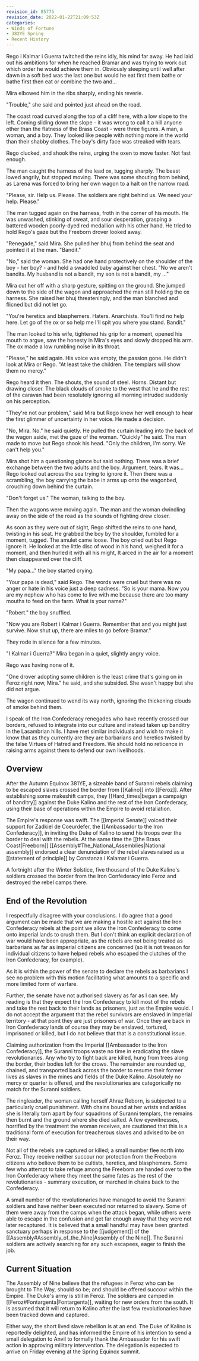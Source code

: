 ```yaml
---
revision_id: 85775
revision_date: 2022-01-22T21:09:53Z
categories:
- Winds of Fortune
- 382YE Spring
- Recent History
---
```



Rego i Kalmar i Guerra twitched the reins idly, his mind far away. He had laid out his ambitions for when he reached Bramar and was trying to work out which order he would achieve them in. Obviously sleeping until well after dawn in a soft bed was the last one but would he eat first them bathe or bathe first then eat or combine the two and...

Mira elbowed him in the ribs sharply, ending his reverie.

"Trouble," she said and pointed just ahead on the road.

The coast road curved along the top of a cliff here, with a low slope to the left. Coming sliding down the slope - it was wrong to call it a hill anyone other than the flatness of the Brass Coast - were three figures. A man, a woman, and a boy. They looked like people with nothing more in the world than their shabby clothes. The boy's dirty face was streaked with tears. 

Rego clucked, and shook the reins, urging the oxen to move faster. Not fast enough.

The man caught the harness of the lead ox, tugging sharply. The beast lowed angrily, but stopped moving. There was some shouting from behind, as Larena was forced to bring her own wagon to a halt on the narrow road.

"Please, sir. Help us. Please. The soldiers are right behind us. We need your help. Please."

The man tugged again on the harness, froth in the corner of his mouth. He was unwashed, stinking of sweat, and sour desperation, grasping a battered wooden poorly-dyed red medallion with his other hand. He tried to hold Rego's gaze but the Freeborn drover looked away.

"Renegade," said Mira. She pulled her bhuj from behind the seat and pointed it at the man. "Bandit."

"No," said the woman. She had one hand protectively on the shoulder of the boy - her boy? - and held a swaddled baby against her chest. "No we aren't bandits. My husband is not a bandit, my son is not a bandit, my ..."

Mira cut her off with a sharp gesture, spitting on the ground. She jumped down to the side of the wagon and approached the man still holding the ox harness. She raised her bhuj threateningly, and the man blanched and flicned but did not let go.

"You're heretics and blasphemers. Haters. Anarchists. You'll find no help here. Let go of the ox or so help me I'll spit you where you stand. Bandit."

The man looked to his wife, tightened his grip for a moment, opened his mouth to argue, saw the honesty in Mira's eyes and slowly dropped his arm. The ox made a low rumbling noise in its throat.

"Please," he said again. His voice was empty, the passion gone. He didn't look at Mira or Rego. "At least take the children. The templars will show them no mercy."

Rego heard it then. The shouts, the sound of steel. Horns. Distant but drawing closer. The black clouds of smoke to the west that he and the rest of the caravan had been resolutely ignoring all morning intruded suddenly on his perception.

"They're not our problem," said Mira but Rego knew her well enough to hear the first glimmer of uncertainty in her voice. He made a decision.

"No, Mira. No." he said quietly. He pulled the curtain leading into the back of the wagon aside, met the gaze of the woman. "Quickly" he said. The man made to move but Rego shook his head. "Only the children, I'm sorry. We can't help you." 

Mira shot him a questioning glance but said nothing. There was a brief exchange between the two adults and the boy. Argument, tears. It was... Rego looked out across the sea trying to ignore it. Then there was a scrambling, the boy carrying the babe in arms up onto the wagonbed, crouching down behind the curtain.

"Don't forget us." The woman, talking to the boy. 

Then the wagons were moving again. The man and the woman dwindling away on the side of the road as the sounds of fighting drew closer. 

As soon as they were out of sight, Rego shifted the reins to one hand, twisting in his seat. He grabbed the boy by the shoulder, fumbled for a moment, tugged. The amulet came loose. The boy cried out but Rego ignore it. He looked at the little disc of wood in his hand, weighed it for a moment, and then hurled it with all his might, It arced in the air for a moment then disappeared over the cliff.

"My papa..." the boy started crying.

"Your papa is dead," said Rego. The words were cruel but there was no anger or hate in his voice just a deep sadness. "So is your mama. Now you are my nephew who has come to live with me because there are too many mouths to feed on the farm. What is your name?"

"Robert." the boy snuffled.

"Now you are Robert i Kalmar i Guerra. Remember that and you might just survive. Now shut up, there are miles to go before Bramar."

They rode in silence for a few minutes.

"I Kalmar i Guerra?" Mira began in a quiet, slightly angry voice.

Rego was having none of it.

"One drover adopting some children is the least crime that's going on in Feroz right now, Mira." he said, and she subsided. She wasn't happy but she did not argue.

The wagon continued to wend its way north, ignoring the thickening clouds of smoke behind them.

I speak of the Iron Confederacy renegades who have recently crossed our borders, refused to integrate into our culture and instead taken up banditry in the Lasambrian hills. I have met similar individuals and wish to make it know that as they currently are they are barbarians and heretics twisted by the false Virtues of Hatred and Freedom. We should hold no reticence in raising arms against them to defend our own livelihoods.

## Overview
After the Autumn Equinox 381YE, a sizeable band of Suranni rebels claiming to be escaped slaves crossed the border from [[Kalino]] into [[Feroz]]. After establishing some makeshift camps, they [[Hard_times|began a campaign of banditry]] against the Duke Kalino and the rest of the Iron Confederacy, using their base of operations within the Empire to avoid retaliation.

The Empire's response was swift. The [[Imperial Senate]] voiced their support for Zadkiel de Coeurdefer, the [[Ambassador to the Iron Confederacy]], in inviting the Duke of Kalino to send his troops over the border to deal with the rebels. At the same time the [[the Brass Coast|Freeborn]] [[Assembly#The_National_Assemblies|National assembly]] endorsed a clear denunciation of the rebel slaves raised as a [[statement of principle]] by Constanza i Kalamar i Guerra.

A fortnight after the Winter Solstice, five thousand of the Duke Kalino's soldiers crossed the border from the Iron Confederacy into Feroz and destroyed the rebel camps there.

## End of the Revolution

I respectfully disagree with your conclusions. I do agree that a good argument can be made that we are making a hostile act against the Iron Confederacy rebels at the point we allow the Iron Confederacy to come onto imperial lands to crush them. But I don't think an explicit declaration of war would have been appropriate, as the rebels are not being treated as barbarians as far as imperial citizens are concerned (so it is not treason for individual citizens to have helped rebels who escaped the clutches of the Iron Confederacy, for example).  

As it is within the power of the senate to declare the rebels as barbarians I see no problem with this motion facilitating what amounts to a specific and more limited form of warfare. 

Further, the senate have not authorised slavery as far as I can see. My reading is that they expect the Iron Confederacy to kill most of the rebels and take the rest back to their lands as prisoners, just as the Empire would. I do not accept the argument that the rebel survivors are enslaved in Imperial territory - at that point they are just prisoners of war. Once they are back in Iron Confederacy lands of course they may be enslaved, tortured, imprisoned or killed, but I do not believe that that is a constitutional issue.

Claiming authorization from the Imperial [[Ambassador to the Iron Confederacy]], the Suranni troops waste no time in eradicating the slave revolutionaries. Any who try to fight back are killed, hung from trees along the border, their bodies left for the crows. The remainder are rounded up, chained, and transported back across the border to resume their former lives as slaves in the mines and fields of the Duke Kalino. Absolutely no mercy or quarter is offered, and the revolutionaries are categorically no match for the Suranni soldiers.

The ringleader, the woman calling herself Ahraz Reborn, is subjected to a particularly cruel punishment. With chains bound at her wrists and ankles she is literally torn apart by four squadrons of Suranni templars, the remains then burnt and the ground where she died salted. A few eyewitnesses, horrified by the treatment the woman receives, are cautioned that this is a traditional form of execution for treacherous slaves and advised to be on their way.

Not all of the rebels are captured or killed; a small number flee north into Feroz. They receive neither succour nor protection from the Freeborn citizens who believe them to be cultists, heretics, and blasphemers. Some few who attempt to take refuge among the Freeborn are handed over to the Iron Confederacy where they meet the same fates as the rest of the revolutionaries - summary execution, or marched in chains back to the Confederacy.

A small number of the revolutionaries have managed to avoid the Suranni soldiers and have neither been executed nor returned to slavery. Some of them were away from the camps when the attack began, while others were able to escape in the confusion and get far enough away that they were not later recaptured. It is believed that a small handful may have been granted sanctuary perhaps in response to the [[judgement]] of the [[Assembly#Assembly_of_the_Nine|Assembly of the Nine]]. The Suranni soldiers are actively searching for any such escapees, eager to finish the job.

## Current Situation
The Assembly of Nine believe that the refugees in Feroz who can be brought to The Way, should so be; and should be offered succour within the Empire.
The Duke's army is still in Feroz. The soldiers are camped in [[Feroz#Fontargenta|Fontargenta]], waiting for new orders from the south. It is assumed that it will return to Kalino after the last few revolutionaries have been tracked down and captured. 

Either way, the short lived slave rebellion is at an end. The Duke of Kalino is reportedly delighted, and has informed the Empire of his intention to send a small delegation to Anvil to formally thank the Ambassador for his swift action in approving military intervention. The delegation is expected to arrive on Friday evening at the Spring Equinox summit.